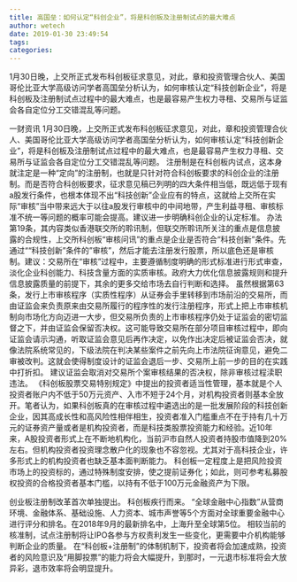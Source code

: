 ```yaml
---
title: 高国垒：如何认定“科创企业”，将是科创板及注册制试点的最大难点
author: wetech
date: 2019-01-30 23:49:54
tags: 
categories: 
---
```

1月30日晚，上交所正式发布科创板征求意见，对此，章和投资管理合伙人、美国哥伦比亚大学高级访问学者高国垒分析认为，如何审核认定“科技创新企业”，将是科创板及注册制试点过程中的最大难点，也是最容易产生权力寻租、交易所与证监会各自定位分工交错混乱等问题。
<!-- more -->
一财资讯
1月30日晚，上交所正式发布科创板征求意见，对此，章和投资管理合伙人、美国哥伦比亚大学高级访问学者高国垒分析认为，如何审核认定“科技创新企业”，将是科创板及注册制试点过程中的最大难点，也是最容易产生权力寻租、交易所与证监会各自定位分工交错混乱等问题。
注册制是在科创板内试点，这本身就注定是一种“定向”的注册制，也就是只针对符合科创板要求的科创企业的注册制。而是否符合科创板要求，征求意见稿已列明的四大条件相当低，既远低于现有a股发行条件，也根本体现不出“科技创新”企业应有的特点，这就给上交所在实际“审核”当中带来远大于以往a股发行审核中的中间地带，产生利益寻租、审核标准不统一等问题的概率可能会提高。建议进一步明确科创企业的认定标准。
办法第19条，其内容类似香港联交所的聆讯制，但联交所聆讯所关注的重点是信息披露的合规性，上交所科创板“审核问讯”的重点是企业是否符合“科技创新”条件。先通过““科技创新”条件的”审核”，然后才能去注册发行股票，所以底色还是审核制。建议：交易所在“审核”过程中，主要遵循制度明确的形式标准进行形式审查，淡化企业科创能力、科技含量方面的实质审核。政府大力优化信息披露规则和提升信息披露质量的前提下，其余的更多交给市场去自行判断和选择。
虽然根据第63条，发行上市审核程序（实质性程序）从证券会手里转移到市场前沿的交易所，而由证监会来负责原来由交易所履行的程序性的发行注册程序，形式上把上市审核机制向市场化方向迈进一大步，但交易所负责的上市审核程序仍处于证监会的密切监督之下，并由证监会保留否决权。这可能导致交易所在部分项目审核过程中，即向证监会请示沟通，听取证监会意见后再作决定，以免作出决定后被证监会否决，就像法院系统常见的，下级法院在判决某些案件之前先向上市法院征询意见，避免二审被改判。这就会使得制度设计的证监会退后一步、交易所上前一步的目的在实践中打折扣。
建议证监会取消对交易所个案审核结果的否决权，除非审核过程渎职违法。
《科创板股票交易特别规定》中提出的投资者适当性管理，基本就是个人投资者账户内不低于50万元资产、入市不短于24个月，对机构投资者则基本全放开。笔者认为，如果科创板真的在审核过程中遴选出的是一批发展阶段的科技创新企业，因其高成长性和高风险性相伴相生，投资者准入门槛重点不在于持有几十万元的证券资产量或者是机构投资者，而是科技类股票投资能力和经验。近10年来，A股投资者形式上在不断地机构化，当前沪市自然人投资者持股市值降到20%左右。但机构投资者投资理念散户化的现象也不容忽视。尤其对于高科技企业，许多形式上的机构投资者也缺乏基本面判断能力。
科创板一定程度上是把风险投资市场上的投资标的，通过特殊制度安排，使之提前证券化；如此，则可参考私募股权投资的合格投资者基本门槛，以持有不低于100万元金融资产为下限。
 
 
创业板注册制改革首次单独提出。
科创板疾行而来。
“全球金融中心指数”从营商环境、金融体系、基础设施、人力资本、城市声誉等5个方面对全球重要金融中心进行评分和排名。在2018年9月的最新排名中，上海升至全球第5位。
相较当前的核准制，试点注册制将让IPO各参与方权责利发生一些变化，更需要中介机构能够判断企业的质量。
在“科创板+注册制”的体制机制下，投资者将会加速成熟，投资者的风险意识及“用脚投票”的能力将会大幅提升，到那时，一元退市标准将会大放异彩，退市效率将会明显提升。
